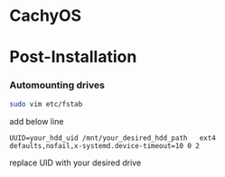 # CachyOS

# Post-Installation

### Automounting drives
```bash
sudo vim etc/fstab
```
add below line
```
UUID=your_hdd_uid /mnt/your_desired_hdd_path   ext4    defaults,nofail,x-systemd.device-timeout=10 0 2
```
replace UID with your desired drive
